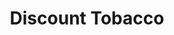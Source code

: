 ---
title: "Discount Tobacco"
url: /springfield/discount-tobacco-west-jefferson-street/
shop: tobacco
---